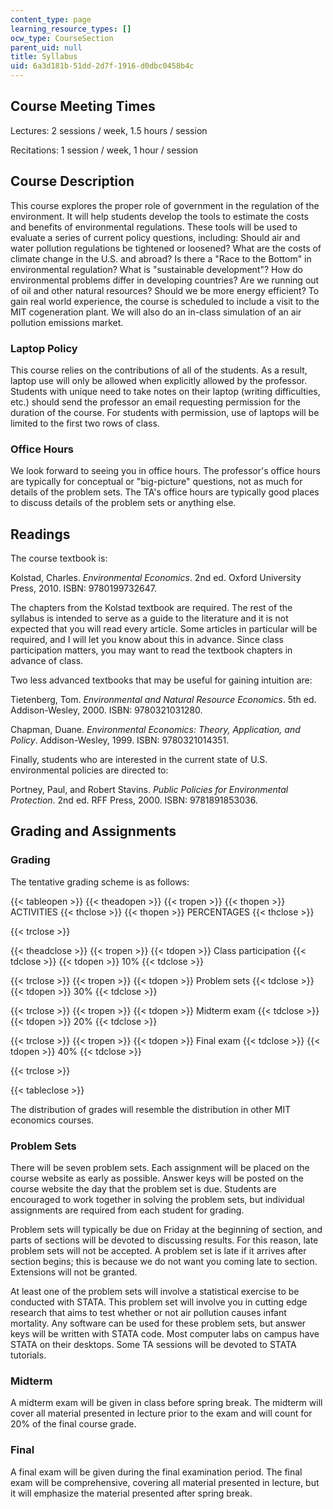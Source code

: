 ```yaml
---
content_type: page
learning_resource_types: []
ocw_type: CourseSection
parent_uid: null
title: Syllabus
uid: 6a3d181b-51dd-2d7f-1916-d0dbc0458b4c
---
```


Course Meeting Times
--------------------

Lectures: 2 sessions / week, 1.5 hours / session

Recitations: 1 session / week, 1 hour / session

Course Description
------------------

This course explores the proper role of government in the regulation of the environment. It will help students develop the tools to estimate the costs and benefits of environmental regulations. These tools will be used to evaluate a series of current policy questions, including: Should air and water pollution regulations be tightened or loosened? What are the costs of climate change in the U.S. and abroad? Is there a "Race to the Bottom" in environmental regulation? What is "sustainable development"? How do environmental problems differ in developing countries? Are we running out of oil and other natural resources? Should we be more energy efficient? To gain real world experience, the course is scheduled to include a visit to the MIT cogeneration plant. We will also do an in-class simulation of an air pollution emissions market.

### Laptop Policy

This course relies on the contributions of all of the students. As a result, laptop use will only be allowed when explicitly allowed by the professor. Students with unique need to take notes on their laptop (writing difficulties, etc.) should send the professor an email requesting permission for the duration of the course. For students with permission, use of laptops will be limited to the first two rows of class.

### Office Hours

We look forward to seeing you in office hours. The professor's office hours are typically for conceptual or "big-picture" questions, not as much for details of the problem sets. The TA's office hours are typically good places to discuss details of the problem sets or anything else.

Readings
--------

The course textbook is:

Kolstad, Charles. _Environmental Economics_. 2nd ed. Oxford University Press, 2010. ISBN: 9780199732647.

The chapters from the Kolstad textbook are required. The rest of the syllabus is intended to serve as a guide to the literature and it is not expected that you will read every article. Some articles in particular will be required, and I will let you know about this in advance. Since class participation matters, you may want to read the textbook chapters in advance of class.

Two less advanced textbooks that may be useful for gaining intuition are:

Tietenberg, Tom. _Environmental and Natural Resource Economics_. 5th ed. Addison-Wesley, 2000. ISBN: 9780321031280.

Chapman, Duane. _Environmental Economics: Theory, Application, and Policy_. Addison-Wesley, 1999. ISBN: 9780321014351.

Finally, students who are interested in the current state of U.S. environmental policies are directed to:

Portney, Paul, and Robert Stavins. _Public Policies for Environmental Protection_. 2nd ed. RFF Press, 2000. ISBN: 9781891853036.

Grading and Assignments
-----------------------

### Grading

The tentative grading scheme is as follows:

{{< tableopen >}}
{{< theadopen >}}
{{< tropen >}}
{{< thopen >}}
ACTIVITIES
{{< thclose >}}
{{< thopen >}}
PERCENTAGES
{{< thclose >}}

{{< trclose >}}

{{< theadclose >}}
{{< tropen >}}
{{< tdopen >}}
Class participation
{{< tdclose >}}
{{< tdopen >}}
10%
{{< tdclose >}}

{{< trclose >}}
{{< tropen >}}
{{< tdopen >}}
Problem sets
{{< tdclose >}}
{{< tdopen >}}
30%
{{< tdclose >}}

{{< trclose >}}
{{< tropen >}}
{{< tdopen >}}
Midterm exam
{{< tdclose >}}
{{< tdopen >}}
20%
{{< tdclose >}}

{{< trclose >}}
{{< tropen >}}
{{< tdopen >}}
Final exam
{{< tdclose >}}
{{< tdopen >}}
40%
{{< tdclose >}}

{{< trclose >}}

{{< tableclose >}}

The distribution of grades will resemble the distribution in other MIT economics courses.

### Problem Sets

There will be seven problem sets. Each assignment will be placed on the course website as early as possible. Answer keys will be posted on the course website the day that the problem set is due. Students are encouraged to work together in solving the problem sets, but individual assignments are required from each student for grading.

Problem sets will typically be due on Friday at the beginning of section, and parts of sections will be devoted to discussing results. For this reason, late problem sets will not be accepted. A problem set is late if it arrives after section begins; this is because we do not want you coming late to section. Extensions will not be granted.

At least one of the problem sets will involve a statistical exercise to be conducted with STATA. This problem set will involve you in cutting edge research that aims to test whether or not air pollution causes infant mortality. Any software can be used for these problem sets, but answer keys will be written with STATA code. Most computer labs on campus have STATA on their desktops. Some TA sessions will be devoted to STATA tutorials.

### Midterm

A midterm exam will be given in class before spring break. The midterm will cover all material presented in lecture prior to the exam and will count for 20% of the final course grade.

### Final

A final exam will be given during the final examination period. The final exam will be comprehensive, covering all material presented in lecture, but it will emphasize the material presented after spring break.